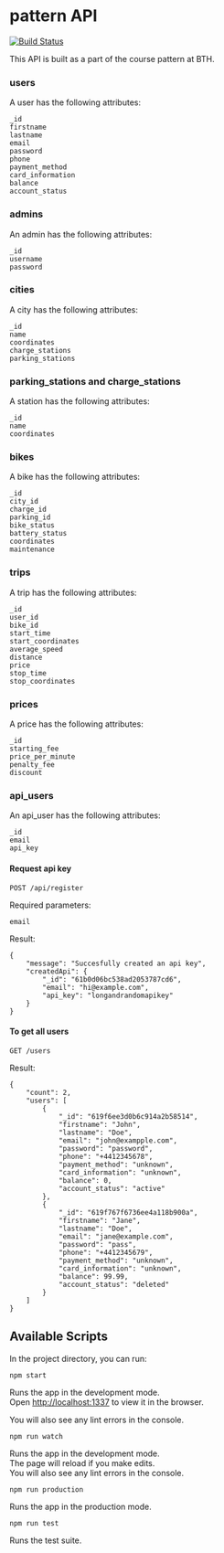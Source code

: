 # pattern API
[![Build Status](https://app.travis-ci.com/wadholm/pattern-backend.svg?branch=main)](https://app.travis-ci.com/wadholm/pattern-backend)

This API is built as a part of the course pattern at BTH.

### users

A user has the following attributes:
```
_id
firstname
lastname
email
password
phone
payment_method
card_information
balance
account_status
```

### admins

An admin has the following attributes:
```
_id
username
password
```

### cities

A city has the following attributes:
```
_id
name
coordinates
charge_stations
parking_stations
```

### parking_stations and charge_stations

A station has the following attributes:
```
_id
name
coordinates
```

### bikes

A bike has the following attributes:
```
_id
city_id
charge_id
parking_id
bike_status
battery_status
coordinates
maintenance
```

### trips

A trip has the following attributes:
```
_id
user_id
bike_id
start_time
start_coordinates
average_speed
distance
price
stop_time
stop_coordinates
```

### prices

A price has the following attributes:
```
_id
starting_fee
price_per_minute
penalty_fee
discount
```

### api_users

An api_user has the following attributes:
```
_id
email
api_key
```

#### Request api key
```
POST /api/register
```

Required parameters:
```
email
```
Result:
```
{
    "message": "Succesfully created an api key",
    "createdApi": {
        "_id": "61b0d06bc538ad2053787cd6",
        "email": "hi@example.com",
        "api_key": "longandrandomapikey"
    }
}
```


#### To get all users
```
GET /users
```
Result:
```
{
    "count": 2,
    "users": [
        {
            "_id": "619f6ee3d0b6c914a2b58514",
            "firstname": "John",
            "lastname": "Doe",
            "email": "john@exampple.com",
            "password": "password",
            "phone": "+4412345678",
            "payment_method": "unknown",
            "card_information": "unknown",
            "balance": 0,
            "account_status": "active"
        },
        {
            "_id": "619f767f6736ee4a118b900a",
            "firstname": "Jane",
            "lastname": "Doe",
            "email": "jane@example.com",
            "password": "pass",
            "phone": "+4412345679",
            "payment_method": "unknown",
            "card_information": "unknown",
            "balance": 99.99,
            "account_status": "deleted"
        }
    ]
}
```


## Available Scripts

In the project directory, you can run:

```
npm start
```

Runs the app in the development mode.  
Open [http://localhost:1337](http://localhost:1337) to view it in the browser.

You will also see any lint errors in the console.

```
npm run watch
```

Runs the app in the development mode.  
The page will reload if you make edits.  
You will also see any lint errors in the console.

```
npm run production
```

Runs the app in the production mode.  

```
npm run test
```

Runs the test suite.  

